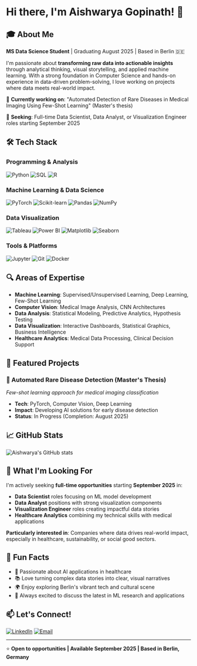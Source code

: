 # Hi there, I'm Aishwarya Gopinath! 👋

## 🎓 About Me
**MS Data Science Student** | Graduating August 2025 | Based in Berlin 🇩🇪

I'm passionate about **transforming raw data into actionable insights** through analytical thinking, visual storytelling, and applied machine learning. With a strong foundation in Computer Science and hands-on experience in data-driven problem-solving, I love working on projects where data meets real-world impact.

🔬 **Currently working on**: "Automated Detection of Rare Diseases in Medical Imaging Using Few-Shot Learning" (Master's thesis)

🚀 **Seeking**: Full-time Data Scientist, Data Analyst, or Visualization Engineer roles starting September 2025

## 🛠️ Tech Stack

### Programming & Analysis
![Python](https://img.shields.io/badge/Python-3776AB?style=for-the-badge&logo=python&logoColor=white)
![SQL](https://img.shields.io/badge/SQL-4479A1?style=for-the-badge&logo=mysql&logoColor=white)
![R](https://img.shields.io/badge/R-276DC3?style=for-the-badge&logo=r&logoColor=white)

### Machine Learning & Data Science
![PyTorch](https://img.shields.io/badge/PyTorch-EE4C2C?style=for-the-badge&logo=pytorch&logoColor=white)
![Scikit-learn](https://img.shields.io/badge/scikit--learn-F7931E?style=for-the-badge&logo=scikit-learn&logoColor=white)
![Pandas](https://img.shields.io/badge/pandas-150458?style=for-the-badge&logo=pandas&logoColor=white)
![NumPy](https://img.shields.io/badge/numpy-013243?style=for-the-badge&logo=numpy&logoColor=white)

### Data Visualization
![Tableau](https://img.shields.io/badge/Tableau-E97627?style=for-the-badge&logo=tableau&logoColor=white)
![Power BI](https://img.shields.io/badge/Power_BI-F2C811?style=for-the-badge&logo=powerbi&logoColor=black)
![Matplotlib](https://img.shields.io/badge/Matplotlib-11557c?style=for-the-badge&logo=matplotlib&logoColor=white)
![Seaborn](https://img.shields.io/badge/Seaborn-3776AB?style=for-the-badge&logo=python&logoColor=white)

### Tools & Platforms
![Jupyter](https://img.shields.io/badge/Jupyter-F37626?style=for-the-badge&logo=jupyter&logoColor=white)
![Git](https://img.shields.io/badge/Git-F05032?style=for-the-badge&logo=git&logoColor=white)
![Docker](https://img.shields.io/badge/Docker-2496ED?style=for-the-badge&logo=docker&logoColor=white)

## 🔍 Areas of Expertise
- **Machine Learning**: Supervised/Unsupervised Learning, Deep Learning, Few-Shot Learning
- **Computer Vision**: Medical Image Analysis, CNN Architectures
- **Data Analysis**: Statistical Modeling, Predictive Analytics, Hypothesis Testing
- **Data Visualization**: Interactive Dashboards, Statistical Graphics, Business Intelligence
- **Healthcare Analytics**: Medical Data Processing, Clinical Decision Support

## 🚀 Featured Projects

### 🏥 Automated Rare Disease Detection (Master's Thesis)
*Few-shot learning approach for medical imaging classification*
- **Tech**: PyTorch, Computer Vision, Deep Learning
- **Impact**: Developing AI solutions for early disease detection
- **Status**: In Progress (Completion: August 2025)

## 📈 GitHub Stats
![Aishwarya's GitHub stats](https://github-readme-stats.vercel.app/api?username=RoshiniAish1999&show_icons=true&theme=tokyonight&count_private=true)

## 💼 What I'm Looking For
I'm actively seeking **full-time opportunities** starting **September 2025** in:
- **Data Scientist** roles focusing on ML model development
- **Data Analyst** positions with strong visualization components  
- **Visualization Engineer** roles creating impactful data stories
- **Healthcare Analytics** combining my technical skills with medical applications

**Particularly interested in**: Companies where data drives real-world impact, especially in healthcare, sustainability, or social good sectors.

## 🌟 Fun Facts
- 🏥 Passionate about AI applications in healthcare
- 📚 Love turning complex data stories into clear, visual narratives
- 🌍 Enjoy exploring Berlin's vibrant tech and cultural scene
- 🎯 Always excited to discuss the latest in ML research and applications

## 📫 Let's Connect!
[![LinkedIn](https://img.shields.io/badge/LinkedIn-0077B5?style=for-the-badge&logo=linkedin&logoColor=white)](www.linkedin.com/in/aishwarya-gopinath-441848284)
[![Email](https://img.shields.io/badge/Email-D14836?style=for-the-badge&logo=gmail&logoColor=white)](mailto:aishwarya.nafcel@gmail.com)


---
⭐ **Open to opportunities | Available September 2025 | Based in Berlin, Germany**
